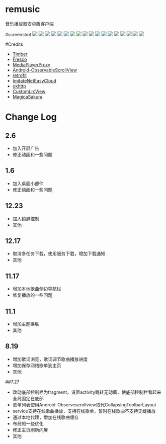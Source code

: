 # remusic
音乐播放器安卓版客户端

#screenshot
![](https://github.com/ycyranqingjjs/remusic/blob/master/screenshot/1%20(2).png)
![](https://github.com/ycyranqingjjs/remusic/blob/master/screenshot/device-2016-11-01-103226.png)
![](https://github.com/ycyranqingjjs/remusic/blob/master/screenshot/1%20(3).png)
![](https://github.com/ycyranqingjjs/remusic/blob/master/screenshot/device-2016-08-18-213206.png)
![](https://github.com/ycyranqingjjs/remusic/blob/master/screenshot/device-2016-08-18-213321.png)
![](https://github.com/ycyranqingjjs/remusic/blob/master/screenshot/1%20(5).png)
![](https://github.com/ycyranqingjjs/remusic/blob/master/screenshot/1%20(6).png)
![](https://github.com/ycyranqingjjs/remusic/blob/master/screenshot/1%20(7).png)
![](https://github.com/ycyranqingjjs/remusic/blob/master/screenshot/1%20(9).png)
![](https://github.com/ycyranqingjjs/remusic/blob/master/screenshot/1%20(10).png)
![](https://github.com/ycyranqingjjs/remusic/blob/master/screenshot/device-2016-03-24-133544%20(%E5%A4%8D%E5%88%B6).png)
![](https://github.com/ycyranqingjjs/remusic/blob/master/screenshot/device-2016-08-18-213609.png)
![](https://github.com/ycyranqingjjs/remusic/blob/master/screenshot/play_change.png)
![](https://github.com/ycyranqingjjs/remusic/blob/master/screenshot/device-2016-03-26-123242.png)
![](https://github.com/ycyranqingjjs/remusic/blob/master/screenshot/device-2016-03-26-123513.png)
![](https://github.com/ycyranqingjjs/remusic/blob/master/screenshot/device-2016-03-24-134324%20(%E5%A4%8D%E5%88%B6).png)
![](https://github.com/ycyranqingjjs/remusic/blob/master/screenshot/locked.png)
![](https://github.com/ycyranqingjjs/remusic/blob/master/screenshot/widget.png)


#Credits
- [Timber](https://github.com/naman14/Timber)
- [Fresco](https://github.com/facebook/fresco)
- [MediaPlayerProxy](https://github.com/andrewhanks/MediaPlayerProxy)
- [Android-ObservableScrollView](https://github.com/ksoichiro/Android-ObservableScrollView)
- [retrofit](https://github.com/square/retrofit)
- [ImitateNetEasyCloud](https://github.com/GiitSmile/ImitateNetEasyCloud)
- [okhttp](https://github.com/square/okhttp)
- [CustomLrcView](https://github.com/android-lili/CustomLrcView-master)
- [MagicaSakura](https://github.com/Bilibili/MagicaSakura "MagicaSakura")

# Change Log
## 2.6
- 加入开屏广告
- 修正动画和一些问题

## 1.6
- 加入桌面小部件
- 修正动画和一些问题

## 12.23
- 加入锁屏控制
- 其他

## 12.17
- 取消多任务下载，使用服务下载，增加下载通知
- 其他

## 11.17
- 增加本地歌曲侧边导航栏
- 修复播放的一些问题


## 11.1
- 增加主题换肤
- 其他

## 8.19 
- 增加歌词浏览，歌词调节歌曲播放进度
- 增加保存网络歌单到主页
- 其他
 
##7.27
- 改动底部控制栏为fragment，设置activity跳转无动画，使底部控制栏看起来全局固定在底部
- 歌单列表使用Android-Observescrollview取代CollapsingToolbarLayout
- service支持在线歌曲播放，支持在线歌单，暂时在线歌曲不支持无缝播放
- 通过本地代理，增加在线歌曲缓存
- 布局的一些优化
- 修正主页刷新闪屏
- 其他